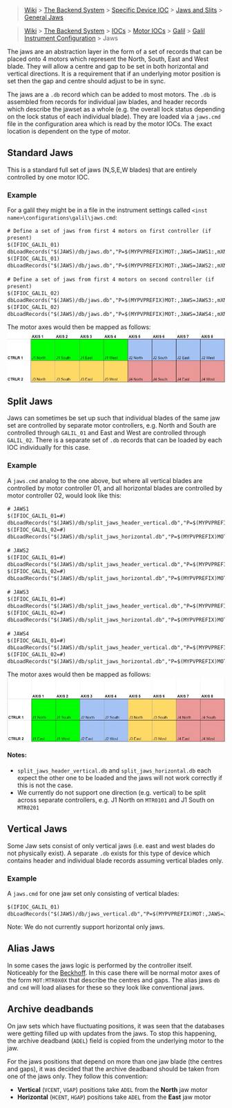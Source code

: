 > [Wiki](Home) > [The Backend System](The-Backend-System) > [Specific Device IOC](Specific-Device-IOC) > [Jaws and Slits](Jaws-and-slits) > [General Jaws](Jaws)

> [Wiki](Home) > [The Backend System](The-Backend-System) > [IOCs](IOCs) > [Motor IOCs](Motor-IOCs) > [Galil](Galil) > [Galil Instrument Configuration](https://github.com/ISISComputingGroup/ibex_developers_manual/wiki/Galil-Instrument-Configuration) > Jaws

The jaws are an abstraction layer in the form of a set of records that can be placed onto 4 motors which represent the North, South, East and West blade. They will allow a centre and gap to be set in both horizontal and vertical directions. It is a requirement that if an underlying motor position is set then the gap and centre should adjust to be in sync.

The jaws are a `.db` record which can be added to most motors. The `.db` is assembled from records for individual jaw blades, and header records which describe the jawset as a whole (e.g. the overall lock status depending on the lock status of each individual blade). They are loaded via a `jaws.cmd` file in the configuration area which is read by the motor IOCs. The exact location is dependent on the type of motor.

## Standard Jaws

This is a standard full set of jaws (N,S,E,W blades) that are entirely controlled by one motor IOC.

### Example

For a galil they might be in a file in the instrument settings called `<inst name>\configurations\galil\jaws.cmd`:

```
# Define a set of jaws from first 4 motors on first controller (if present)
$(IFIOC_GALIL_01) dbLoadRecords("$(JAWS)/db/jaws.db","P=$(MYPVPREFIX)MOT:,JAWS=JAWS1:,mXN=MTR0101,mXS=MTR0102,mXE=MTR0103,mXW=MTR0104")
$(IFIOC_GALIL_01) dbLoadRecords("$(JAWS)/db/jaws.db","P=$(MYPVPREFIX)MOT:,JAWS=JAWS2:,mXN=MTR0105,mXS=MTR0106,mXE=MTR0107,mXW=MTR0108")

# Define a set of jaws from first 4 motors on second controller (if present)
$(IFIOC_GALIL_02) dbLoadRecords("$(JAWS)/db/jaws.db","P=$(MYPVPREFIX)MOT:,JAWS=JAWS3:,mXN=MTR0201,mXS=MTR0202,mXE=MTR0203,mXW=MTR0204")
$(IFIOC_GALIL_02) dbLoadRecords("$(JAWS)/db/jaws.db","P=$(MYPVPREFIX)MOT:,JAWS=JAWS4:,mXN=MTR0205,mXS=MTR0206,mXE=MTR0207,mXW=MTR0208")
```

The motor axes would then be mapped as follows:
![Standard Jaws Setup](motors/standard_jaws.jpg)


## Split Jaws

Jaws can sometimes be set up such that individual blades of the same jaw set are controlled by separate motor controllers, e.g. North and South are controlled through `GALIL_01` and East and West are controlled through `GALIL_02`. There is a separate set of `.db` records that can be loaded by each IOC individually for this case. 

### Example

A `jaws.cmd` analog to the one above, but where all vertical blades are controlled by motor controller 01, and all horizontal blades are controlled by motor controller 02, would look like this:

```
# JAWS1
$(IFIOC_GALIL_01=#) dbLoadRecords("$(JAWS)/db/split_jaws_header_vertical.db","P=$(MYPVPREFIX)MOT:,JAWS=JAWS1:,mXN=MTR0101,mXS=MTR0102,mXE=MTR0201,mXW=MTR0202")
$(IFIOC_GALIL_02=#) dbLoadRecords("$(JAWS)/db/split_jaws_horizontal.db","P=$(MYPVPREFIX)MOT:,JAWS=JAWS1:,mXW=MTR0201,mXE=MTR0202")

# JAWS2
$(IFIOC_GALIL_01=#) dbLoadRecords("$(JAWS)/db/split_jaws_header_vertical.db","P=$(MYPVPREFIX)MOT:,JAWS=JAWS2:,mXN=MTR0103,mXS=MTR0104,mXE=MTR0203,mXW=MTR0204")
$(IFIOC_GALIL_02=#) dbLoadRecords("$(JAWS)/db/split_jaws_horizontal.db","P=$(MYPVPREFIX)MOT:,JAWS=JAWS2:,mXW=MTR0203,mXE=MTR0204")

# JAWS3
$(IFIOC_GALIL_01=#) dbLoadRecords("$(JAWS)/db/split_jaws_header_vertical.db","P=$(MYPVPREFIX)MOT:,JAWS=JAWS3:,mXN=MTR0105,mXS=MTR0106,mXE=MTR0205,mXW=MTR0206")
$(IFIOC_GALIL_02=#) dbLoadRecords("$(JAWS)/db/split_jaws_horizontal.db","P=$(MYPVPREFIX)MOT:,JAWS=JAWS3:,mXW=MTR0205,mXE=MTR0206")

# JAWS4
$(IFIOC_GALIL_01=#) dbLoadRecords("$(JAWS)/db/split_jaws_header_vertical.db","P=$(MYPVPREFIX)MOT:,JAWS=JAWS4:,mXN=MTR0107,mXS=MTR0108,mXE=MTR0207,mXW=MTR0208")
$(IFIOC_GALIL_02=#) dbLoadRecords("$(JAWS)/db/split_jaws_horizontal.db","P=$(MYPVPREFIX)MOT:,JAWS=JAWS4:,mXW=MTR0207,mXE=MTR0208")
```

The motor axes would then be mapped as follows:
![Split Jaws Setup](motors/split_jaws.jpg)

#### Notes:
- `split_jaws_header_vertical.db` and `split_jaws_horizontal.db` each expect the other one to be loaded and the jaws will not work correctly if this is not the case.
- We currently do not support one direction (e.g. vertical) to be split across separate controllers, e.g. J1 North on `MTR0101` and J1 South on `MTR0201`

## Vertical Jaws

Some Jaw sets consist of only vertical jaws (i.e. east and west blades do not physically exist). A separate `.db` exists for this type of device which contains header and individual blade records assuming vertical blades only.

### Example

A `jaws.cmd` for one jaw set only consisting of vertical blades:

```
$(IFIOC_GALIL_01) dbLoadRecords("$(JAWS)/db/jaws_vertical.db","P=$(MYPVPREFIX)MOT:,JAWS=JAWS1:,mXN=MTR0101,mXS=MTR0102")
```

Note: We do not currently support horizontal only jaws.

## Alias Jaws

In some cases the jaws logic is performed by the controller itself. Noticeably for the [Beckhoff](Beckhoff#building-and-simulating-the-code). In this case there will be normal motor axes of the form `MOT:MTR0X0X` that describe the centres and gaps. The alias jaws `db` and `cmd` will load aliases for these so they look like conventional jaws.

## Archive deadbands

On jaw sets which have fluctuating positions, it was seen that the databases were getting filled up with updates from the jaws. To stop this happening, the archive deadband (`ADEL`) field is copied from the underlying motor to the jaw.

For the jaws positions that depend on more than one jaw blade (the centres and gaps), it was decided that the archive deadband should be taken from one of the jaws only. They follow this convention:
 * **Vertical** (`VCENT`, `VGAP`) positions take `ADEL` from the **North** jaw motor
 * **Horizontal** (`HCENT`, `HGAP`) positions take `ADEL` from the **East** jaw motor